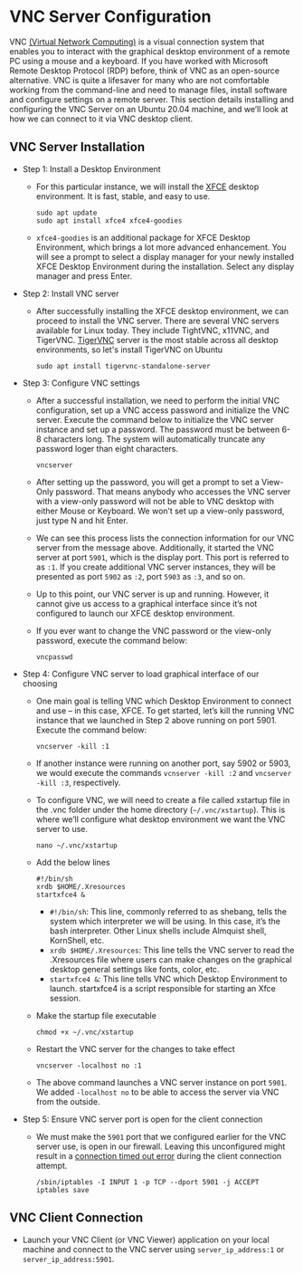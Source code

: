 # VNC Server Configuration
VNC [(Virtual Network Computing)](https://en.wikipedia.org/wiki/Virtual_Network_Computing) is a visual connection system that enables you to interact with the graphical desktop environment of a remote PC using a mouse and a keyboard.
If you have worked with Microsoft Remote Desktop Protocol (RDP) before, think of VNC as an open-source alternative.
VNC is quite a lifesaver for many who are not comfortable working from the command-line and need to manage files, install software and configure settings on a remote server.
This section details installing and configuring the VNC Server on an Ubuntu 20.04 machine, and we’ll look at how we can connect to it via VNC desktop client.

## VNC Server Installation ##
* Step 1: Install a Desktop Environment
   - For this particular instance, we will install the [XFCE](https://xfce.org/) desktop environment. It is fast, stable, and easy to use.

         sudo apt update 
         sudo apt install xfce4 xfce4-goodies

   - `xfce4-goodies` is an additional package for XFCE Desktop Environment, which brings a lot more advanced enhancement. You will see a prompt to select a display manager for your newly installed XFCE Desktop Environment during the installation. Select any display manager and press Enter.

* Step 2: Install VNC server 
   - After successfully installing the XFCE desktop environment, we can proceed to install the VNC server. There are several VNC servers available for Linux today. They include TightVNC, x11VNC, and TigerVNC. [TigerVNC](https://tigervnc.org/) server is the most stable across all desktop environments, so let's install TigerVNC on Ubuntu

         sudo apt install tigervnc-standalone-server
  
* Step 3: Configure VNC settings 
   - After a successful installation, we need to perform the initial VNC configuration, set up a VNC access password and initialize the VNC server. Execute the command below to initialize the VNC server instance and set up a password. The password must be between 6-8 characters long. The system will automatically truncate any password loger than eight characters.

         vncserver

   - After setting up the password, you will get a prompt to set a View-Only password. That means anybody who accesses the VNC server with a view-only password will not be able to VNC desktop with either Mouse or Keyboard. We won’t set up a view-only password, just type N and hit Enter.

   - We can see this process lists the connection information for our VNC server from the message above. Additionally, it started the VNC server at port `5901`, which is the display port. This port is referred to as `:1`. If you create additional VNC server instances, they will be presented as port `5902` as `:2`, port `5903` as `:3`, and so on.
   - Up to this point, our VNC server is up and running. However, it cannot give us access to a graphical interface since it’s not configured to launch our XFCE desktop environment.

   - If you ever want to change the VNC password or the view-only password, execute the command below:

         vncpasswd

* Step 4: Configure VNC server to load graphical interface of our choosing

   - One main goal is telling VNC which Desktop Environment to connect and use – in this case, XFCE. To get started, let’s kill the running VNC instance that we launched in Step 2 above running on port 5901. Execute the command below:

         vncserver -kill :1

   - If another instance were running on another port, say 5902 or 5903, we would execute the commands `vcnserver -kill :2` and `vncserver -kill :3`, respectively.

   - To configure VNC, we will need to create a file called xstartup file in the .vnc folder under the home directory (`~/.vnc/xstartup`). This is where we’ll configure what desktop environment we want the VNC server to use.

         nano ~/.vnc/xstartup

   - Add the below lines

         #!/bin/sh
         xrdb $HOME/.Xresources
         startxfce4 &

      - `#!/bin/sh`: This line, commonly referred to as shebang, tells the system which interpreter we will be using. In this case, it’s the bash interpreter. Other Linux shells include Almquist shell, KornShell, etc.
      - `xrdb $HOME/.Xresources`: This line tells the VNC server to read the .Xresources file where users can make changes on the graphical desktop general settings like fonts, color, etc.
      - `startxfce4 &`: This line tells VNC which Desktop Environment to launch. startxfce4 is a script responsible for starting an Xfce session.

   - Make the startup file executable

         chmod +x ~/.vnc/xstartup

   - Restart the VNC server for the changes to take effect

         vncserver -localhost no :1

   - The above command launches a VNC server instance on port `5901`. We added `-localhost no` to be able to access the server via VNC from the outside.

* Step 5: Ensure VNC server port is open for the client connection
   - We must make the `5901` port that we configured earlier for the VNC server use, is open in our firewall. Leaving this unconfigured might result in a [connection timed out error](https://bobcares.com/blog/vnc-timed-out-waiting-for-the-response-from-the-host-computer/) during the client connection attempt.

         /sbin/iptables -I INPUT 1 -p TCP --dport 5901 -j ACCEPT
         iptables save

## VNC Client Connection ##
* Launch your VNC Client (or VNC Viewer) application on your local machine and connect to the VNC server using `server_ip_address:1` or `server_ip_address:5901`.
